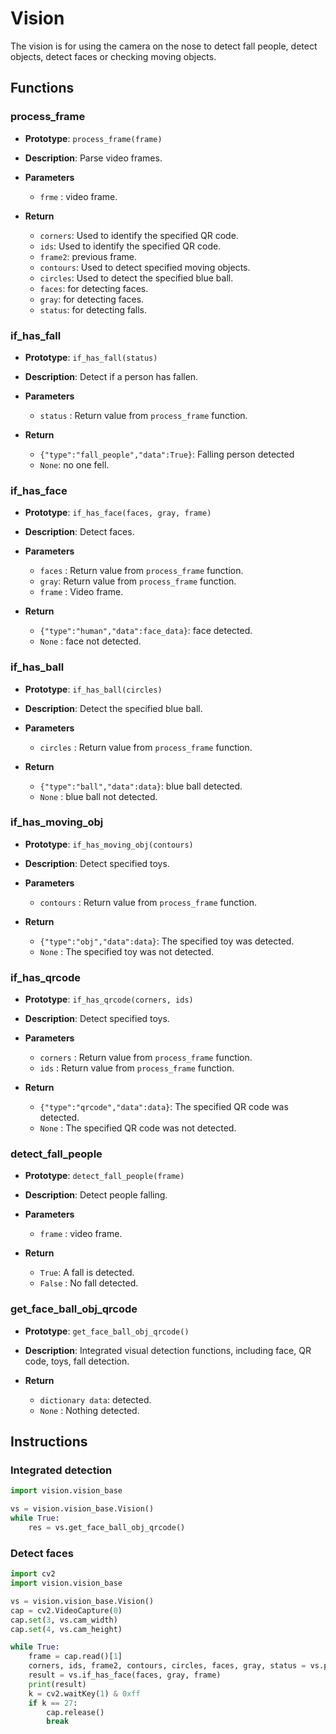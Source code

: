 <!--
Copyright (c) 2019 Elephant Robotics, Inc. All rights reserved.

Using this MarsAI source code is subject to the terms and conditions of Apache 2.0 License. Check LICENSE for more information
-->

# Vision

The vision is for using the camera on the nose to detect fall people, detect objects, detect faces or checking moving objects.

## Functions

### process_frame

- **Prototype**: `process_frame(frame)`

- **Description**: Parse video frames.

- **Parameters**

  - `frme` : video frame.

- **Return**
  - `corners`: Used to identify the specified QR code.
  - `ids`: Used to identify the specified QR code.
  - `frame2`: previous frame.
  - `contours`: Used to detect specified moving objects.
  - `circles`: Used to detect the specified blue ball.
  - `faces`: for detecting faces.
  - `gray`: for detecting faces.
  - `status`: for detecting falls.

### if_has_fall

- **Prototype**: `if_has_fall(status)`

- **Description**: Detect if a person has fallen.

- **Parameters**

  - `status` : Return value from `process_frame` function.

- **Return**
  - `{"type":"fall_people","data":True}`: Falling person detected
  - `None`: no one fell.

### if_has_face

- **Prototype**: `if_has_face(faces, gray, frame)`

- **Description**: Detect faces.

- **Parameters**

  - `faces` : Return value from `process_frame` function.
  - `gray`: Return value from `process_frame` function.
  - `frame` : Video frame.

- **Return**
  - `{"type":"human","data":face_data}`: face detected.
  - `None` : face not detected.

### if_has_ball

- **Prototype**: `if_has_ball(circles)`

- **Description**: Detect the specified blue ball.

- **Parameters**

  - `circles` : Return value from `process_frame` function.

- **Return**
  - `{"type":"ball","data":data}`: blue ball detected.
  - `None` : blue ball not detected.

### if_has_moving_obj

- **Prototype**: `if_has_moving_obj(contours)`

- **Description**: Detect specified toys.

- **Parameters**

  - `contours` : Return value from `process_frame` function.

- **Return**
  - `{"type":"obj","data":data}`: The specified toy was detected.
  - `None` : The specified toy was not detected.

### if_has_qrcode

- **Prototype**: `if_has_qrcode(corners, ids)`

- **Description**: Detect specified toys.

- **Parameters**

  - `corners` : Return value from `process_frame` function.
  - `ids` : Return value from `process_frame` function.

- **Return**
  - `{"type":"qrcode","data":data}`: The specified QR code was detected.
  - `None` : The specified QR code was not detected.

### detect_fall_people

- **Prototype**: `detect_fall_people(frame)`

- **Description**: Detect people falling.

- **Parameters**

  - `frame` : video frame.

- **Return**
  - `True`: A fall is detected.
  - `False` : No fall detected.

### get_face_ball_obj_qrcode

- **Prototype**: `get_face_ball_obj_qrcode()`

- **Description**: Integrated visual detection functions, including face, QR code, toys, fall detection.

- **Return**
  - `dictionary data`: detected.
  - `None` : Nothing detected.

## Instructions

### Integrated detection
```python
import vision.vision_base

vs = vision.vision_base.Vision()
while True:
    res = vs.get_face_ball_obj_qrcode()
```

### Detect faces

```python
import cv2
import vision.vision_base

vs = vision.vision_base.Vision()
cap = cv2.VideoCapture(0)
cap.set(3, vs.cam_width)
cap.set(4, vs.cam_height)

while True:
    frame = cap.read()[1]
    corners, ids, frame2, contours, circles, faces, gray, status = vs.process_frame(frame)
    result = vs.if_has_face(faces, gray, frame)
    print(result)
    k = cv2.waitKey(1) & 0xff
    if k == 27:
        cap.release()
        break
```
